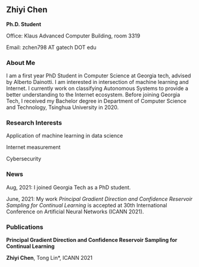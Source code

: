 ## Zhiyi Chen

**Ph.D. Student**

Office: Klaus Advanced Computer Building, room 3319

Email: zchen798 AT gatech DOT edu

### About Me

I am a first year PhD Student in Computer Science at Georgia tech, advised by Alberto Dainotti. I am interested in intersection of machine learning and Internet. I currently work on classifying Autonomous Systems to provide a better understanding to the Internet ecosystem. Before joining Georgia Tech, I received my Bachelor degree in Department of Computer Science and Technology, Tsinghua University in 2020.

### Research Interests

Application of machine learning in data science

Internet measurement

Cybersecurity

### News

Aug, 2021: I joined Georgia Tech as a PhD student.

June, 2021: My work *Principal Gradient Direction and Confidence Reservoir Sampling for Continual Learning* is accepted at 30th International Conference on Artificial Neural Networks (ICANN 2021).

### Publications

**Principal Gradient Direction and Confidence Reservoir Sampling for Continual Learning**

**Zhiyi Chen**, Tong Lin*,  ICANN 2021

